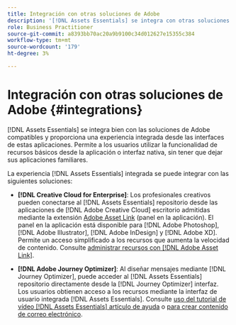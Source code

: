 ```yaml
---
title: Integración con otras soluciones de Adobe
description: '[!DNL Assets Essentials] se integra con otras soluciones de Adobe y proporciona una experiencia integrada desde la aplicación nativa.'
role: Business Practitioner
source-git-commit: a8393bb70ac20a9b9100c34d012627e15355c384
workflow-type: tm+mt
source-wordcount: '179'
ht-degree: 3%

---
```



# Integración con otras soluciones de Adobe {#integrations}

[!DNL Assets Essentials] se integra bien con las soluciones de Adobe compatibles y proporciona una experiencia integrada desde las interfaces de estas aplicaciones. Permite a los usuarios utilizar la funcionalidad de recursos básicos desde la aplicación o interfaz nativa, sin tener que dejar sus aplicaciones familiares.

La experiencia [!DNL Assets Essentials] integrada se puede integrar con las siguientes soluciones:

* **[!DNL Creative Cloud for Enterprise]**: Los profesionales creativos pueden conectarse al  [!DNL Assets Essentials] repositorio desde las aplicaciones de  [!DNL Adobe Creative Cloud] escritorio admitidas mediante la extensión  [Adobe Asset Link](https://www.adobe.com/creativecloud/business/enterprise/adobe-asset-link.html)  (panel en la aplicación). El panel en la aplicación está disponible para [!DNL Adobe Photoshop], [!DNL Adobe Illustrator], [!DNL Adobe InDesign] y [!DNL Adobe XD]. Permite un acceso simplificado a los recursos que aumenta la velocidad de contenido. Consulte [administrar recursos con [!DNL Adobe Asset Link]](https://helpx.adobe.com/enterprise/admin-guide.html/enterprise/using/manage-assets-using-adobe-asset-link.ug.html).

* **[!DNL Adobe Journey Optimizer]**: Al diseñar mensajes mediante  [!DNL Journey Optimizer], puede acceder al  [!DNL Assets Essentials] repositorio directamente desde la  [!DNL Journey Optimizer] interfaz. Los usuarios obtienen acceso a los recursos mediante la interfaz de usuario integrada [!DNL Assets Essentials]. Consulte [uso del tutorial de vídeo [!DNL Assets Essentials] artículo de ayuda](https://experienceleague.adobe.com/docs/journey-optimizer/using/create-messages/assets-essentials.html) o [para crear contenido de correo electrónico](https://experienceleague.adobe.com/docs/journey-optimizer-learn/tutorials/create-messages/create-email-content-with-the-message-editor.html).

<!-- TBD: Hiding this link till GA. Do not even include the beta mention as discussed with Greg. Beta is done with customers selected by the Accounts team. It is not an open Beta program. At GA, document this.

* **[[!DNL Adobe Workfront]](https://www.workfront.com/)**: This integration will be made available in the future.

* **[[!DNL Adobe Studio]]**: This integration will be made available in the future.
-->
